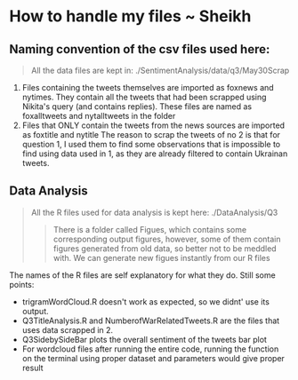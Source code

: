 # How to handle my files ~ Sheikh

## Naming convention of the csv files used here:
> All the data files are kept in: ./SentimentAnalysis/data/q3/May30Scrap  
1. Files containing the tweets themselves are imported as foxnews and nytimes. They contain all the tweets that had been scrapped using Nikita's query (and contains replies). These files are named as foxalltweets and nytalltweets in the folder
2. Files that ONLY contain the tweets from the news sources are imported as foxtitle and nytitle
The reason to scrap the tweets of no 2 is that for question 1, I used them to find some observations that is impossible to find using data used in 1, as they are already filtered to contain Ukrainan tweets. 

## Data Analysis
> All the R files used for data analysis is kept here: ./DataAnalysis/Q3
>> There is a folder called Figues, which contains some corresponding output figures, however, some of them contain figures generated from old data, so better not to be meddled with. We can generate new figues instantly from our R files

The names of the R files are self explanatory for what they do. Still some points:
- trigramWordCloud.R doesn't work as expected, so we didnt' use its output. 
- Q3TitleAnalysis.R and NumberofWarRelatedTweets.R are the files that uses data scrapped in 2.
- Q3SidebySideBar plots the overall sentiment of the tweets bar plot
- For wordcloud files after running the entire code, running the function on the terminal using proper dataset and parameters would give proper result



